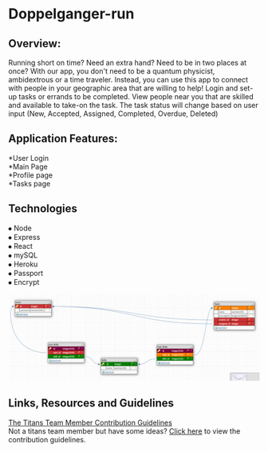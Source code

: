 # Doppelganger-run

## Overview:
Running short on time? Need an extra hand? Need to be in two places at once? With our app, you don't need to be a quantum physicist, ambidextrous or a time traveler.  Instead, you can use this app to connect with people in your geographic area that are willing to help! Login and set-up tasks or errands to be completed. View people near you that are skilled and available to take-on the task.  The task status will change based on user input (New, Accepted, Assigned, Completed, Overdue, Deleted)

## Application Features:
*User Login<br>
*Main Page<br>
*Profile page<br>
*Tasks page

## Technologies
⦁	Node<br>
⦁	Express<br>
⦁	React<br>
⦁	mySQL<br>
⦁	Heroku<br>
⦁	Passport<br>
⦁	Encrypt<br>


![Database Design](https://github.com/calahhansen/Doppelganger-run/blob/master/DB%20Design.PNG)

## Links, Resources and Guidelines
[The Titans Team Member Contribution Guidelines](https://github.com/calahhansen/Doppelganger-run/blob/master/Team-Contribution.md)<br>
Not a titans team member but have some ideas?  [Click here](https://github.com/calahhansen/Doppelganger-run/blob/master/Contribution.md) to view the contribution guidelines.
